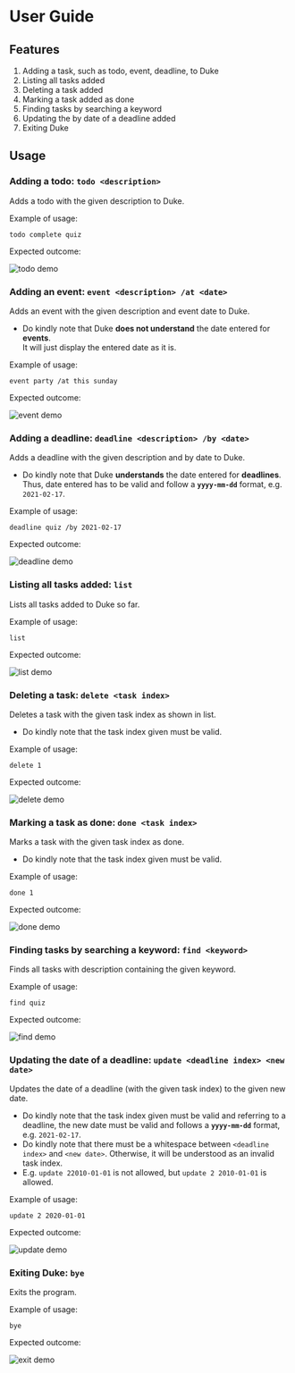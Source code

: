 # User Guide

## Features 
1. Adding a task, such as todo, event, deadline, to Duke
1. Listing all tasks added
1. Deleting a task added
1. Marking a task added as done
1. Finding tasks by searching a keyword
1. Updating the by date of a deadline added
1. Exiting Duke


## Usage

### Adding a todo: `todo <description>`

Adds a todo with the given description to Duke.

Example of usage: 

`todo complete quiz`

Expected outcome:

![todo demo](images/todo.png)

### Adding an event: `event <description> /at <date>`

Adds an event with the given description and event date to Duke.  
- Do kindly note that Duke **does not understand** the date entered for **events**.   
It will just display the entered date as it is.


Example of usage:

`event party /at this sunday`

Expected outcome:

![event demo](images/event.png)

### Adding a deadline: `deadline <description> /by <date>`

Adds a deadline with the given description and by date to Duke.
- Do kindly note that Duke **understands** the date entered for **deadlines**.   
  Thus, date entered has to be valid and follow a **`yyyy-mm-dd`** format, e.g. `2021-02-17`.

Example of usage:

`deadline quiz /by 2021-02-17`

Expected outcome:

![deadline demo](images/deadline.png)

### Listing all tasks added: `list`  

Lists all tasks added to Duke so far.

Example of usage:

`list`

Expected outcome:

![list demo](images/list.png)

### Deleting a task: `delete <task index>`

Deletes a task with the given task index as shown in list.
- Do kindly note that the task index given must be valid.

Example of usage:

`delete 1`

Expected outcome:

![delete demo](images/delete.png)

### Marking a task as done: `done <task index>`

Marks a task with the given task index as done.
- Do kindly note that the task index given must be valid.

Example of usage:

`done 1`

Expected outcome:

![done demo](images/done.png)

### Finding tasks by searching a keyword: `find <keyword>`

Finds all tasks with description containing the given keyword.

Example of usage:

`find quiz`

Expected outcome:

![find demo](images/find.png)

### Updating the date of a deadline: `update <deadline index> <new date>`

Updates the date of a deadline (with the given task index) to the given new date.
- Do kindly note that the task index given must be valid and referring to a deadline, 
  the new date must be valid and follows a **`yyyy-mm-dd`** format, e.g. `2021-02-17`.
- Do kindly note that there must be a whitespace between `<deadline index>` and `<new date>`. 
  Otherwise, it will be understood as an invalid task index.
- E.g. `update 22010-01-01` is not allowed, but `update 2 2010-01-01` is allowed.

Example of usage:

`update 2 2020-01-01`

Expected outcome:

![update demo](images/update.png)

### Exiting Duke: `bye`

Exits the program.

Example of usage:

`bye`

Expected outcome:

![exit demo](images/bye.png)